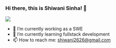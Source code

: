 ### Hi there, this is Shiwani Sinha! 👋
![](https://komarev.com/ghpvc/?username=shiwani2626sinha)



- 🔭 I’m currently working as a SWE
- 🌱 I’m currently learning fullstack development
- 📫 How to reach me: shiwani2626@gmail.com
 
